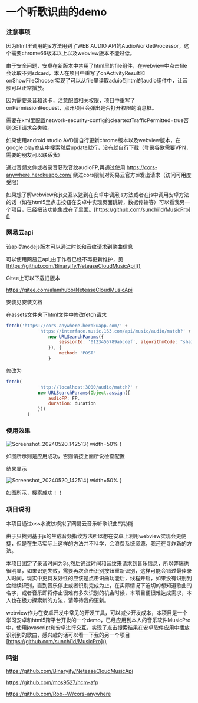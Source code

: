 # 一个听歌识曲的demo

### 注意事项

因为html里调用的js方法用到了WEB AUDIO API的AudioWorkletProcessor，这个需要chrome66版本以上以及webview版本不能过低。

由于安全问题，安卓在新版本中禁用了html里的file组件，在webview中点击file会读取不到sdcard，本人在项目中重写了onActivityResult和onShowFileChooser实现了可以从file里读取aduio到html的audio组件中，让音频可以正常播放。

因为需要录音和读卡，注意配置相关权限，项目中重写了onPermissionRequest，点开项目会弹出是否打开权限的消息框。

需要在xml里配置network-security-config的cleartextTrafficPermitted=true否则GET请求会失败。

如果使用android studio AVD请自行更新chrome版本以及webview版本，在google play商店中搜索然后update就行，没有就自行下载（登录谷歌需要VPN，需要的朋友可以联系我）

通过音频文件或者录音获取音纹audioFP,再通过使用 https://cors-anywhere.herokuapp.com/ 绕过cors限制对网易云官方pi发出请求（访问可用度受限）

如果想了解webview和js交互以达到在安卓中调用js方法或者在js中调用安卓方法的话（如在html5里点击按钮在安卓中实现页面跳转，数据传输等）可以看我另一个项目，已经把该功能集成在了里面。[https://github.com/sunchi1d/MusicPro]()

### 网易云api

该api的nodejs版本可以通过时长和音纹请求到歌曲信息

可以使用网易云api,由于作者已经不再更新维护，见[https://github.com/Binaryify/NeteaseCloudMusicApi]()

Gitee上可以下载旧版本

https://gitee.com/alamhubb/NeteaseCloudMusicApi

安装见安装文档

在assets文件夹下html文件中修改fetch请求

```javascript
fetch('https://cors-anywhere.herokuapp.com/' +
            'https://interface.music.163.com/api/music/audio/match?' +
                new URLSearchParams({
                    sessionId: '0123456789abcdef', algorithmCode: "shazam_v2", duration: duration, rawdata: FP, times: 1, decrypt: 1
                }), {
                    method: 'POST'
                }
```

修改为

```javascript
fetch(
            'http://localhost:3000/audio/match?' +
            new URLSearchParams(Object.assign({
                audioFP: FP,
                duration: duration
            }))
        )
```

### 使用效果

![Screenshot_20240520_142513](Screenshot_20240520_142513.png){ width=50% }

如图所示则是应用成功，否则请按上面所说检查配置

结果显示

![Screenshot_20240520_142514](Screenshot_20240520_142514.png){ width=50% }

如图所示，搜索成功！！

### 项目说明

本项目通过css水波纹模拟了网易云音乐听歌识曲的功能

由于只找到基于js的生成音频指纹方法所以想在安卓上利用webview实现会更便捷，但是在生活实际上这样的方法并不科学，会浪费系统资源，我还在寻炸新的方法。

本项目固定了录音时间为3s,然后通过时间和音纹来请求到音乐信息，所以弊端也很明显，如果识别失败，需要再次点击识别按钮重新识别，这样可能会错过最佳录入时间，现实中更具友好性的应该是点击识曲功能后，线程开启，如果没有识别到会继续识别，直到音乐停止或者识别完成为止，在实际情况下迫切的想知道歌曲的名字，或者音乐即将停止很难有多次识别的机会时候，本项目便很难达成需求，本人也在极力探索新的方法，请等待我的更新。

webview作为在安卓开发中常见的开发工具，可以减少开发成本，本项目是一个学习安卓和html5跨平台开发的一个demo，已经应用到本人的音乐软件MusicPro中，使用javascript和安卓进行交互，实现了点击搜索结果在安卓软件应用中播放识别到的歌曲，感兴趣的话可以看一下我的另一个项目 [https://github.com/sunchi1d/MusicPro]()

### 鸣谢

https://github.com/Binaryify/NeteaseCloudMusicApi

https://github.com/mos9527/ncm-afp

https://github.com/Rob--W/cors-anywhere
